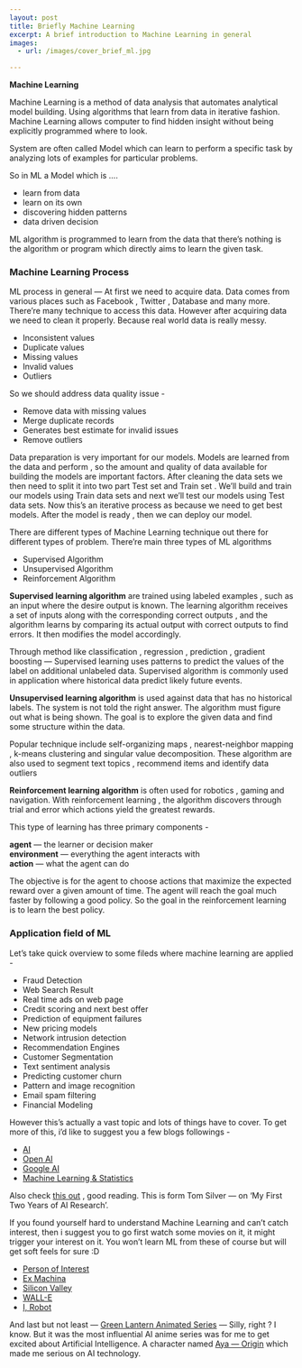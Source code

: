 ```yaml
---
layout: post
title: Briefly Machine Learning
excerpt: A brief introduction to Machine Learning in general
images:
  - url: /images/cover_brief_ml.jpg

---
```




**Machine Learning**

Machine Learning is a method of data analysis that automates analytical model building. Using algorithms that learn from data in iterative fashion. Machine Learning allows computer to find hidden insight without being explicitly programmed where to look.

System are often called Model which can learn to perform a specific task by analyzing lots of examples for particular problems.

So in ML a Model which is ….

- learn from data
- learn on its own
- discovering hidden patterns
- data driven decision

ML algorithm is programmed to learn from the data that there’s nothing is the algorithm or program which directly aims to learn the given task.

### Machine Learning Process

ML process in general — At first we need to acquire data. Data comes from various places such as Facebook , Twitter , Database and many more. There’re many technique to access this data. However after acquiring data we need to clean it properly. Because real world data is really messy.

- Inconsistent values
- Duplicate values
- Missing values
- Invalid values
- Outliers

So we should address data quality issue -

- Remove data with missing values
- Merge duplicate records
- Generates best estimate for invalid issues
- Remove outliers

Data preparation is very important for our models. Models are learned from the data and perform , so the amount and quality of data available for building the models are important factors. After cleaning the data sets we then need to split it into two part Test set and Train set . We’ll build and train our models using Train data sets and next we’ll test our models using Test data sets. Now this’s an iterative process as because we need to get best models. After the model is ready , then we can deploy our model.


There are different types of Machine Learning technique out there for different types of problem. There’re main three types of ML algorithms

- Supervised Algorithm
- Unsupervised Algorithm
- Reinforcement Algorithm

**Supervised learning algorithm** are trained using labeled examples , such as an input where the desire output is known. The learning algorithm receives a set of inputs along with the corresponding correct outputs , and the algorithm learns by comparing its actual output with correct outputs to find errors. It then modifies the model accordingly.

Through method like classification , regression , prediction , gradient boosting — Supervised learning uses patterns to predict the values of the label on additional unlabeled data. Supervised algorithm is commonly used in application where historical data predict likely future events.

**Unsupervised learning algorithm** is used against data that has no historical labels. The system is not told the right answer. The algorithm must figure out what is being shown. The goal is to explore the given data and find some structure within the data.

Popular technique include self-organizing maps , nearest-neighbor mapping , k-means clustering and singular value decomposition. These algorithm are also used to segment text topics , recommend items and identify data outliers

**Reinforcement learning algorithm** is often used for robotics , gaming and navigation. With reinforcement learning , the algorithm discovers through trial and error which actions yield the greatest rewards.

This type of learning has three primary components -

**agent** — the learner or decision maker<br>
**environment** — everything the agent interacts with<br>
**action** — what the agent can do

The objective is for the agent to choose actions that maximize the expected reward over a given amount of time. The agent will reach the goal much faster by following a good policy. So the goal in the reinforcement learning is to learn the best policy.

### Application field of ML

Let’s take quick overview to some fileds where machine learning are applied -

- Fraud Detection
- Web Search Result
- Real time ads on web page
- Credit scoring and next best offer
- Prediction of equipment failures
- New pricing models
- Network intrusion detection
- Recommendation Engines
- Customer Segmentation
- Text sentiment analysis
- Predicting customer churn
- Pattern and image recognition
- Email spam filtering
- Financial Modeling

However this’s actually a vast topic and lots of things have to cover. To get more of this, i’d like to suggest you a few blogs followings -

- [AI](https://www.artificial-intelligence.blog/news/)
- [Open AI](https://openai.com/)
- [Google AI](https://ai.google/)
- [Machine Learning & Statistics](http://kldavenport.com/)

Also check [this out](http://web.mit.edu/tslvr/www/lessons_two_years.html) , good reading. This is form Tom Silver — on ‘My First Two Years of AI Research’.

If you found yourself hard to understand Machine Learning and can’t catch interest, then i suggest you to go first watch some movies on it, it might trigger your interest on it. You won’t learn ML from these of course but will get soft feels for sure :D

- [Person of Interest](https://www.imdb.com/title/tt1839578/)
- [Ex Machina](https://www.imdb.com/title/tt0470752/?ref_=nv_sr_1)
- [Silicon Valley](https://www.imdb.com/title/tt2575988/?ref_=fn_al_tt_1)
- [WALL-E](https://www.imdb.com/title/tt0910970/)
- [I, Robot](https://www.imdb.com/title/tt0343818/)

And last but not least — [Green Lantern Animated Series](https://www.imdb.com/title/tt1724587/) — Silly, right ? I know. But it was the most influential AI anime series was for me to get excited about Artificial Intelligence. A character named [Aya — Origin](https://www.youtube.com/watch?v=mqAmAqV1-Fs) which made me serious on AI technology.
